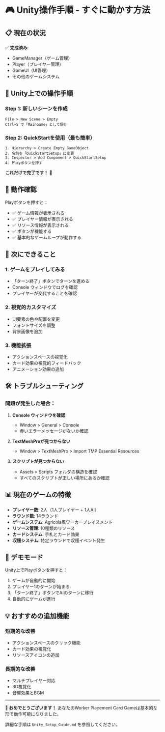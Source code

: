 # 🎮 Unity操作手順 - すぐに動かす方法

## 📋 現在の状況
✅ **完成済み**: 
- GameManager（ゲーム管理）
- Player（プレイヤー管理）
- GameUI（UI管理）
- その他のゲームシステム

## 🚀 Unity上での操作手順

### **Step 1: 新しいシーンを作成**
```
File > New Scene > Empty
Ctrl+S で「MainGame」として保存
```

### **Step 2: QuickStartを使用（最も簡単）**
```
1. Hierarchy > Create Empty GameObject
2. 名前を「QuickStartSetup」に変更
3. Inspector > Add Component > QuickStartSetup
4. Playボタンを押す
```

**これだけで完了です！** 🎉

## 🔧 動作確認

Playボタンを押すと：
- ✅ ゲーム情報が表示される
- ✅ プレイヤー情報が表示される
- ✅ リソース情報が表示される
- ✅ ボタンが機能する
- ✅ 基本的なゲームループが動作する

## 🎯 次にできること

### **1. ゲームをプレイしてみる**
- 「ターン終了」ボタンでターンを進める
- Console ウィンドウでログを確認
- プレイヤーが交代することを確認

### **2. 視覚的カスタマイズ**
- UI要素の色や配置を変更
- フォントサイズを調整
- 背景画像を追加

### **3. 機能拡張**
- アクションスペースの視覚化
- カード効果の視覚的フィードバック
- アニメーション効果の追加

## 🛠️ トラブルシューティング

### **問題が発生した場合：**

1. **Console ウィンドウを確認**
   - Window > General > Console
   - 赤いエラーメッセージがないか確認

2. **TextMeshProが見つからない**
   - Window > TextMeshPro > Import TMP Essential Resources

3. **スクリプトが見つからない**
   - Assets > Scripts フォルダの構造を確認
   - すべてのスクリプトが正しい場所にあるか確認

## 📊 現在のゲームの特徴

- **プレイヤー数**: 2人（1人プレイヤー + 1人AI）
- **ラウンド数**: 14ラウンド
- **ゲームシステム**: Agricola風ワーカープレイスメント
- **リソース管理**: 10種類のリソース
- **カードシステム**: 手札とカード効果
- **収穫システム**: 特定ラウンドで収穫イベント発生

## 🎪 デモモード

Unity上でPlayボタンを押すと：
1. ゲームが自動的に開始
2. プレイヤー1のターンが始まる
3. 「ターン終了」ボタンでAIのターンに移行
4. 自動的にゲームが進行

## 💡 おすすめの追加機能

### **短期的な改善**
- アクションスペースのクリック機能
- カード効果の視覚化
- リソースアイコンの追加

### **長期的な改善**
- マルチプレイヤー対応
- 3D視覚化
- 音響効果とBGM

---

**🎉 おめでとうございます！** 
あなたのWorker Placement Card Gameは基本的な形で動作可能になりました。

詳細な手順は `Unity_Setup_Guide.md` を参照してください。